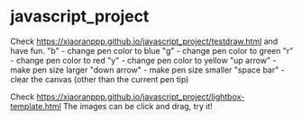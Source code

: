 # javascript_project
Check https://xiaoranppp.github.io/javascript_project/testdraw.html and have fun.
"b" - change pen color to blue
"g" - change pen color to green
"r" - change pen color to red
"y" - change pen color to yellow
"up arrow" - make pen size larger
"down arrow" - make pen size smaller
"space bar" - clear the canvas (other than the current pen tip)

Check https://xiaoranppp.github.io/javascript_project/lightbox-template.html
The images can be click and drag, try it!
